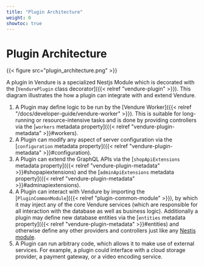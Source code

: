 ```yaml
---
title: "Plugin Architecture"
weight: 0
showtoc: true
---
```

 
# Plugin Architecture

{{< figure src="plugin_architecture.png" >}}

A plugin in Vendure is a specialized Nestjs Module which is decorated with the [`VendurePlugin` class decorator]({{< relref "vendure-plugin" >}}). This diagram illustrates the how a plugin can integrate with and extend Vendure.
 
1. A Plugin may define logic to be run by the [Vendure Worker]({{< relref "/docs/developer-guide/vendure-worker" >}}). This is suitable for long-running or resource-intensive tasks and is done by providing controllers via the [`workers` metadata property]({{< relref "vendure-plugin-metadata" >}}#workers).
2. A Plugin can modify any aspect of server configuration via the [`configuration` metadata property]({{< relref "vendure-plugin-metadata" >}}#configuration).
3. A Plugin can extend the GraphQL APIs via the [`shopApiExtensions` metadata property]({{< relref "vendure-plugin-metadata" >}}#shopapiextensions) and the [`adminApiExtensions` metadata property]({{< relref "vendure-plugin-metadata" >}}#adminapiextensions).
4. A Plugin can interact with Vendure by importing the [`PluginCommonModule`]({{< relref "plugin-common-module" >}}), by which it may inject any of the core Vendure services (which are responsible for all interaction with the database as well as business logic). Additionally a plugin may define new database entities via the [`entities` metadata property]({{< relref "vendure-plugin-metadata" >}}#entities) and otherwise define any other providers and controllers just like any [Nestjs module](https://docs.nestjs.com/modules).
5. A Plugin can run arbitrary code, which allows it to make use of external services. For example, a plugin could interface with a cloud storage provider, a payment gateway, or a video encoding service.
